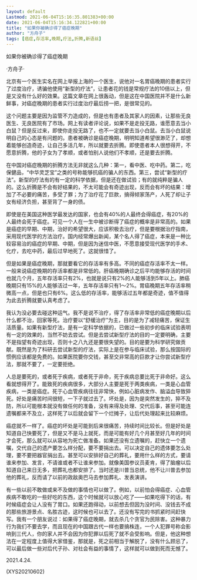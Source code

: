 ```yaml
---
layout: default
Lastmod: 2021-06-04T15:16:35.801383+00:00
date: 2021-06-04T15:16:34.122821+00:00
title: "如果你被确诊得了癌症晚期"
author: "方舟子"
tags: [癌症,存活率,晚期,疗法,折腾,新语丝]
---
```


如果你被确诊得了癌症晚期

·方舟子·

北京有一个医生实名在网上举报上海的一个医生，说他对一名胃癌晚期的患者实行了过度治疗，诱骗他使用“新型的疗法”，让患者花的钱是常规疗法的10倍以上，但是又没有什么好的效果。这篇文章在网上很轰动，但是这在中国医院并不是什么新鲜事，对癌症晚期的患者实行过度治疗最后捞一把，是很常见的。

这个问题主要是因为监管不力造成的，但是也有患者及其家人的因素，让那些无良医生、无良医院有了市场。网上有读者评论说，如果不是走投无路，谁愿意去当小白鼠？但是反过来，即使你走投无路了，也不一定就要去当小白鼠。去当小白鼠说明自己的心态是有问题的。患者被确诊是癌症晚期，明明知道希望很渺茫了，却想着能够创造奇迹，让自己多活几年，所以就要去折腾。即使患者本人很想得开，不愿意折腾，他的子女为了孝顺，或者怕别人说他们不孝顺，还是要去折腾。

在中国对癌症晚期的折腾方法无非就这么几种：第一，看中医、吃中药。第二，吃保健品，“中华灵芝宝”之类的号称能够抗癌的骗人的东西。第三，尝试“新型的疗法”。新型的疗法有的有一定的科学依据，但是还在做试验；有的就纯粹是骗人的。这么折腾是不会有好结果的，不太可能会有奇迹出现，反而会有坏的结果：增加了不必要的痛苦，多受了罪；为了治疗花了巨款，搞得倾家荡产，人死了却让子女有经济负担，甚至背了一身的债。

即使是在美国这种医学最发达的国家，也会有40%的人最终会得癌症，有20%的人最终会死于癌症。可见一个人在一生中被诊断得了癌症的概率是非常高的。如果是癌症的早期、中期，治好的希望很大，应该积极去治疗，但是要根据治疗指南，采用现代医学的方法治疗。国内经常爆出新闻，某个名人得了癌症，本来是一种比较容易治的癌症的早期、中期，但是因为迷信中医，不愿意接受现代医学的手术、化疗，去吃中药，最后过早地死了。这就很惜了。

但是如果是癌症晚期，那就要看它的存活率有多高。不同的癌症存活率不太一样。一般来说癌症晚期的存活率都是非常低的。肝癌晚期确诊之后平均能够存活的时间也就几个月，五年存活率只有2%，也就是说只有2%的人能够活到5年以上。肺癌晚期只有15%的人能够活过一年，五年存活率只有1～2%。胃癌晚期五年存活率稍微高一点，但是也只有6%。这么低的存活率，能够活过五年都是奇迹，值不值得为此去折腾就要认真考虑了。

我认为没必要去碰这种运气。我不是说不治疗，得了存活率非常低的癌症晚期以后什么都不治，回家等死。治疗要以“舒缓治疗”为主，目的是为了减轻痛苦，保证生活质量。如果有新型疗法，是有一定科学依据的，已做过一些初步的临床试验表明有一定的效果的，当然不妨去尝试。但是去尝试新型疗法的目的一定要明确，主要不是指望有奇迹出现，否则十之八九还是要很失望的。目的是要为科学研究做贡献。既然是为了科研去尝试新型的疗法，实际上是在参与临床试验，那么按国际的惯例应该都是免费的。如果医院要你交钱，甚至交非常高的巨款才让你尝试新型疗法，那就不要了，一定要拒绝。

人总是要死的，或者死于疾病，或者死于非命，死于疾病总要比死于非命好。这么看就想得开了。能致死的疾病很多，大部分人主要是死于两类疾病，一类是心血管疾病，一类是癌症。死于心血管疾病往往非常快，例如心脏病发作、脑溢血导致猝死。好处是痛苦时间很短，一下子就过去了。坏处是，因为是突然发生的，猝不及防，所以可能根本就没有做任何的准备，没有来得及处理、交代后事，甚至可能连遗嘱都来不及立，这样死了以后就会留下一个烂摊子，让后代处理起来比较麻烦。

癌症就不一样了。癌症的坏处是可能到后来很痛苦，持续时间比较长。但是好处是知道自己快要死了，但是又不是马上就死，而是可能有好几个月甚至好几年的时间才会死，那么就可以从容地为死亡做准备。如果还没有立遗嘱的，赶快立一个遗嘱，交代自己的遗产要怎么样分配，要不要捐出去。可以决定自己的遗体要怎么处理，要不要把器官捐出去。甚至可以安排好自己的葬礼，要用什么样的方式，要请谁来参加、发言，不请谁或者不让谁来参加。就像美国参议员麦肯，得了脑瘤以后知道自己来日无多，把葬礼也都安排了。当时还是川普当总统，他不让川普去参加他的葬礼，反而请了以前的政敌奥巴马去参加葬礼、发表演讲。

有一些以前不敢做或来不及做的事情也可以做了。例如，以前怕会得癌症、心血管疾病不敢吃的一些好吃的东西，这个时候就可以放心吃了——如果吃得下的话，有时候癌症会让人没有了胃口。如果还跑得动，以前想去但因为没时间、没钱去不成的那些旅游景点、名胜古迹，这时候也可以去了。还没有写完的书抓紧时间赶快写。我有一个朋友说过：如果得了癌症晚期，就去杀几个贪官为民除害。这种暴力行为我们不要去学，而且现在的中国跟古代一样也要搞株连，一个人犯罪号称会影响到三代人，你的家人并不会因为你犯罪以后死了就不会受影响。但是，他这种想法在一定程度上值得大家借鉴，那就是，死之前相当于解脱了，没有什么顾忌了，可以最后做一些对后代子孙、对社会有益的事情了，这样就可以做到死而无憾了。

2021.4.24.

(XYS20210602)

